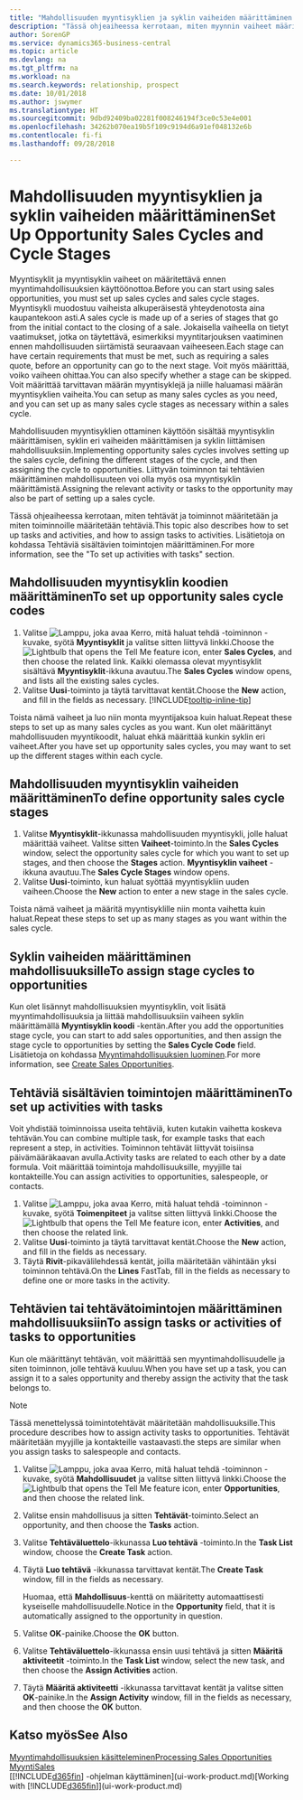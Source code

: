```yaml
---
title: "Mahdollisuuden myyntisyklien ja syklin vaiheiden määrittäminen| Microsoft Docs"
description: "Tässä ohjeaiheessa kerrotaan, miten myynnin vaiheet määritetään ensimmäisestä yhteysotosta sulkemiseen ja miten tällä tavoin luodaan myyntisykli, joka määritetään Business Central -sovelluksen mahdollisuuksille."
author: SorenGP
ms.service: dynamics365-business-central
ms.topic: article
ms.devlang: na
ms.tgt_pltfrm: na
ms.workload: na
ms.search.keywords: relationship, prospect
ms.date: 10/01/2018
ms.author: jswymer
ms.translationtype: HT
ms.sourcegitcommit: 9dbd92409ba02281f008246194f3ce0c53e4e001
ms.openlocfilehash: 34262b070ea19b5f109c9194d6a91ef048132e6b
ms.contentlocale: fi-fi
ms.lasthandoff: 09/28/2018

---
```

# <a name="set-up-opportunity-sales-cycles-and-cycle-stages"></a><span data-ttu-id="bd2d4-103">Mahdollisuuden myyntisyklien ja syklin vaiheiden määrittäminen</span><span class="sxs-lookup"><span data-stu-id="bd2d4-103">Set Up Opportunity Sales Cycles and Cycle Stages</span></span>
<span data-ttu-id="bd2d4-104">Myyntisyklit ja myyntisyklin vaiheet on määritettävä ennen myyntimahdollisuuksien käyttöönottoa.</span><span class="sxs-lookup"><span data-stu-id="bd2d4-104">Before you can start using sales opportunities, you must set up sales cycles and sales cycle stages.</span></span> <span data-ttu-id="bd2d4-105">Myyntisykli muodostuu vaiheista alkuperäisestä yhteydenotosta aina kaupantekoon asti.</span><span class="sxs-lookup"><span data-stu-id="bd2d4-105">A sales cycle is made up of a series of stages that go from the initial contact to the closing of a sale.</span></span> <span data-ttu-id="bd2d4-106">Jokaisella vaiheella on tietyt vaatimukset, jotka on täytettävä, esimerkiksi myyntitarjouksen vaatiminen ennen mahdollisuuden siirtämistä seuraavaan vaiheeseen.</span><span class="sxs-lookup"><span data-stu-id="bd2d4-106">Each stage can have certain requirements that must be met, such as requiring a sales quote, before an opportunity can go to the next stage.</span></span> <span data-ttu-id="bd2d4-107">Voit myös määrittää, voiko vaiheen ohittaa.</span><span class="sxs-lookup"><span data-stu-id="bd2d4-107">You can also specify whether a stage can be skipped.</span></span> <span data-ttu-id="bd2d4-108">Voit määrittää tarvittavan määrän myyntisyklejä ja niille haluamasi määrän myyntisyklien vaiheita.</span><span class="sxs-lookup"><span data-stu-id="bd2d4-108">You can setup as many sales cycles as you need, and you can set up as many sales cycle stages as necessary within a sales cycle.</span></span>

<span data-ttu-id="bd2d4-109">Mahdollisuuden myyntisyklien ottaminen käyttöön sisältää myyntisyklin määrittämisen, syklin eri vaiheiden määrittämisen ja syklin liittämisen mahdollisuuksiin.</span><span class="sxs-lookup"><span data-stu-id="bd2d4-109">Implementing opportunity sales cycles involves setting up the sales cycle, defining the different stages of the cycle, and then assigning the cycle to opportunities.</span></span> <span data-ttu-id="bd2d4-110">Liittyvän toiminnon tai tehtävien määrittäminen mahdollisuuteen voi olla myös osa myyntisyklin määrittämistä.</span><span class="sxs-lookup"><span data-stu-id="bd2d4-110">Assigning the relevant activity or tasks to the opportunity may also be part of setting up a sales cycle.</span></span>

<span data-ttu-id="bd2d4-111">Tässä ohjeaiheessa kerrotaan, miten tehtävät ja toiminnot määritetään ja miten toiminnoille määritetään tehtäviä.</span><span class="sxs-lookup"><span data-stu-id="bd2d4-111">This topic also describes how to set up tasks and activities, and how to assign tasks to activities.</span></span> <span data-ttu-id="bd2d4-112">Lisätietoja on kohdassa Tehtäviä sisältävien toimintojen määrittäminen.</span><span class="sxs-lookup"><span data-stu-id="bd2d4-112">For more information, see the "To set up activities with tasks" section.</span></span>

## <a name="to-set-up-opportunity-sales-cycle-codes"></a><span data-ttu-id="bd2d4-113">Mahdollisuuden myyntisyklin koodien määrittäminen</span><span class="sxs-lookup"><span data-stu-id="bd2d4-113">To set up opportunity sales cycle codes</span></span>
1. <span data-ttu-id="bd2d4-114">Valitse ![Lamppu, joka avaa Kerro, mitä haluat tehdä -toiminnon](media/ui-search/search_small.png "Kerro, mitä haluat tehdä") -kuvake, syötä **Myyntisyklit** ja valitse sitten liittyvä linkki.</span><span class="sxs-lookup"><span data-stu-id="bd2d4-114">Choose the ![Lightbulb that opens the Tell Me feature](media/ui-search/search_small.png "Tell me what you want to do") icon, enter **Sales Cycles**, and then choose the related link.</span></span> <span data-ttu-id="bd2d4-115">Kaikki olemassa olevat myyntisyklit sisältävä **Myyntisyklit**-ikkuna avautuu.</span><span class="sxs-lookup"><span data-stu-id="bd2d4-115">The **Sales Cycles** window opens, and lists all the existing sales cycles.</span></span>
2. <span data-ttu-id="bd2d4-116">Valitse **Uusi**-toiminto ja täytä tarvittavat kentät.</span><span class="sxs-lookup"><span data-stu-id="bd2d4-116">Choose the **New** action, and fill in the fields as necessary.</span></span> [!INCLUDE[tooltip-inline-tip](includes/tooltip-inline-tip_md.md)]

<span data-ttu-id="bd2d4-117">Toista nämä vaiheet ja luo niin monta myyntijaksoa kuin haluat.</span><span class="sxs-lookup"><span data-stu-id="bd2d4-117">Repeat these steps to set up as many sales cycles as you want.</span></span> <span data-ttu-id="bd2d4-118">Kun olet määrittänyt mahdollisuuden myyntikoodit, haluat ehkä määrittää kunkin syklin eri vaiheet.</span><span class="sxs-lookup"><span data-stu-id="bd2d4-118">After you have set up opportunity sales cycles, you may want to set up the different stages within each cycle.</span></span>

## <a name="to-define-opportunity-sales-cycle-stages"></a><span data-ttu-id="bd2d4-119">Mahdollisuuden myyntisyklin vaiheiden määrittäminen</span><span class="sxs-lookup"><span data-stu-id="bd2d4-119">To define opportunity sales cycle stages</span></span>
1. <span data-ttu-id="bd2d4-120">Valitse **Myyntisyklit**-ikkunassa mahdollisuuden myyntisykli, jolle haluat määrittää vaiheet. Valitse sitten **Vaiheet**-toiminto.</span><span class="sxs-lookup"><span data-stu-id="bd2d4-120">In the **Sales Cycles** window, select the opportunity sales cycle for which you want to set up stages, and then choose the **Stages** action.</span></span> <span data-ttu-id="bd2d4-121">**Myyntisyklin vaiheet** -ikkuna avautuu.</span><span class="sxs-lookup"><span data-stu-id="bd2d4-121">The **Sales Cycle Stages** window opens.</span></span>
2. <span data-ttu-id="bd2d4-122">Valitse **Uusi**-toiminto, kun haluat syöttää myyntisykliin uuden vaiheen.</span><span class="sxs-lookup"><span data-stu-id="bd2d4-122">Choose the **New** action to enter a new stage in the sales cycle.</span></span>

<span data-ttu-id="bd2d4-123">Toista nämä vaiheet ja määritä myyntisyklille niin monta vaihetta kuin haluat.</span><span class="sxs-lookup"><span data-stu-id="bd2d4-123">Repeat these steps to set up as many stages as you want within the sales cycle.</span></span>

## <a name="to-assign-stage-cycles-to-opportunities"></a><span data-ttu-id="bd2d4-124">Syklin vaiheiden määrittäminen mahdollisuuksille</span><span class="sxs-lookup"><span data-stu-id="bd2d4-124">To assign stage cycles to opportunities</span></span>
<span data-ttu-id="bd2d4-125">Kun olet lisännyt mahdollisuuksien myyntisyklin, voit lisätä myyntimahdollisuuksia ja liittää mahdollisuuksiin vaiheen syklin määrittämällä **Myyntisyklin koodi** -kentän.</span><span class="sxs-lookup"><span data-stu-id="bd2d4-125">After you add the opportunities stage cycle, you can start to add sales opportunities, and then assign the stage cycle to opportunities by setting the **Sales Cycle Code** field.</span></span> <span data-ttu-id="bd2d4-126">Lisätietoja on kohdassa [Myyntimahdollisuuksien luominen](marketing-how-create-opportunities.md).</span><span class="sxs-lookup"><span data-stu-id="bd2d4-126">For more information, see [Create Sales Opportunities](marketing-how-create-opportunities.md).</span></span>

## <a name="to-set-up-activities-with-tasks"></a><span data-ttu-id="bd2d4-127">Tehtäviä sisältävien toimintojen määrittäminen</span><span class="sxs-lookup"><span data-stu-id="bd2d4-127">To set up activities with tasks</span></span>
<span data-ttu-id="bd2d4-128">Voit yhdistää toiminnoissa useita tehtäviä, kuten kutakin vaihetta koskeva tehtävän.</span><span class="sxs-lookup"><span data-stu-id="bd2d4-128">You can combine multiple task, for example tasks that each represent a step, in activities.</span></span> <span data-ttu-id="bd2d4-129">Toiminnon tehtävät liittyvät toisiinsa päivämääräkaavan avulla.</span><span class="sxs-lookup"><span data-stu-id="bd2d4-129">Activity tasks are related to each other by a date formula.</span></span> <span data-ttu-id="bd2d4-130">Voit määrittää toimintoja mahdollisuuksille, myyjille tai kontakteille.</span><span class="sxs-lookup"><span data-stu-id="bd2d4-130">You can assign activities to opportunities, salespeople, or contacts.</span></span>

1. <span data-ttu-id="bd2d4-131">Valitse ![Lamppu, joka avaa Kerro, mitä haluat tehdä -toiminnon](media/ui-search/search_small.png "Kerro, mitä haluat tehdä") -kuvake, syötä **Toimenpiteet** ja valitse sitten liittyvä linkki.</span><span class="sxs-lookup"><span data-stu-id="bd2d4-131">Choose the ![Lightbulb that opens the Tell Me feature](media/ui-search/search_small.png "Tell me what you want to do") icon, enter **Activities**, and then choose the related link.</span></span>
2. <span data-ttu-id="bd2d4-132">Valitse **Uusi**-toiminto ja täytä tarvittavat kentät.</span><span class="sxs-lookup"><span data-stu-id="bd2d4-132">Choose the **New** action, and fill in the fields as necessary.</span></span>
3. <span data-ttu-id="bd2d4-133">Täytä **Rivit**-pikavälilehdessä kentät, joilla määritetään vähintään yksi toiminnon tehtävä.</span><span class="sxs-lookup"><span data-stu-id="bd2d4-133">On the **Lines** FastTab, fill in the fields as necessary to define one or more tasks in the activity.</span></span>

## <a name="to-assign-tasks-or-activities-of-tasks-to-opportunities"></a><span data-ttu-id="bd2d4-134">Tehtävien tai tehtävätoimintojen määrittäminen mahdollisuuksiin</span><span class="sxs-lookup"><span data-stu-id="bd2d4-134">To assign tasks or activities of tasks to opportunities</span></span>
<span data-ttu-id="bd2d4-135">Kun ole määrittänyt tehtävän, voit määrittää sen myyntimahdollisuudelle ja siten toiminnon, jolle tehtävä kuuluu.</span><span class="sxs-lookup"><span data-stu-id="bd2d4-135">When you have set up a task, you can assign it to a sales opportunity and thereby assign the activity that the task belongs to.</span></span>

> [!NOTE]  
>   <span data-ttu-id="bd2d4-136">Tässä menettelyssä toimintotehtävät määritetään mahdollisuuksille.</span><span class="sxs-lookup"><span data-stu-id="bd2d4-136">This procedure describes how to assign activity tasks to opportunities.</span></span> <span data-ttu-id="bd2d4-137">Tehtävät määritetään myyjille ja kontakteille vastaavasti.</span><span class="sxs-lookup"><span data-stu-id="bd2d4-137">the steps are similar when you assign tasks to salespeople and contacts.</span></span>

1. <span data-ttu-id="bd2d4-138">Valitse ![Lamppu, joka avaa Kerro, mitä haluat tehdä -toiminnon](media/ui-search/search_small.png "Kerro, mitä haluat tehdä") -kuvake, syötä **Mahdollisuudet** ja valitse sitten liittyvä linkki.</span><span class="sxs-lookup"><span data-stu-id="bd2d4-138">Choose the ![Lightbulb that opens the Tell Me feature](media/ui-search/search_small.png "Tell me what you want to do") icon, enter **Opportunities**, and then choose the related link.</span></span>
2. <span data-ttu-id="bd2d4-139">Valitse ensin mahdollisuus ja sitten **Tehtävät**-toiminto.</span><span class="sxs-lookup"><span data-stu-id="bd2d4-139">Select an opportunity, and then choose the **Tasks** action.</span></span>
3. <span data-ttu-id="bd2d4-140">Valitse **Tehtäväluettelo**-ikkunassa **Luo tehtävä** -toiminto.</span><span class="sxs-lookup"><span data-stu-id="bd2d4-140">In the **Task List** window, choose the **Create Task** action.</span></span>
4.  <span data-ttu-id="bd2d4-141">Täytä **Luo tehtävä** -ikkunassa tarvittavat kentät.</span><span class="sxs-lookup"><span data-stu-id="bd2d4-141">The **Create Task** window, fill in the fields as necessary.</span></span>

    <span data-ttu-id="bd2d4-142">Huomaa, että **Mahdollisuus**-kenttä on määritetty automaattisesti kyseiselle mahdollisuudelle.</span><span class="sxs-lookup"><span data-stu-id="bd2d4-142">Notice in the **Opportunity** field, that it is automatically assigned to the opportunity in question.</span></span>
5. <span data-ttu-id="bd2d4-143">Valitse **OK**-painike.</span><span class="sxs-lookup"><span data-stu-id="bd2d4-143">Choose the **OK** button.</span></span>
6. <span data-ttu-id="bd2d4-144">Valitse **Tehtäväluettelo**-ikkunassa ensin uusi tehtävä ja sitten **Määritä aktiviteetit** -toiminto.</span><span class="sxs-lookup"><span data-stu-id="bd2d4-144">In the **Task List** window, select the new task, and then choose the **Assign Activities** action.</span></span>
7. <span data-ttu-id="bd2d4-145">Täytä **Määritä aktiviteetti** -ikkunassa tarvittavat kentät ja valitse sitten **OK**-painike.</span><span class="sxs-lookup"><span data-stu-id="bd2d4-145">In the **Assign Activity** window, fill in the fields as necessary, and then choose the **OK** button.</span></span>

## <a name="see-also"></a><span data-ttu-id="bd2d4-146">Katso myös</span><span class="sxs-lookup"><span data-stu-id="bd2d4-146">See Also</span></span>
[<span data-ttu-id="bd2d4-147">Myyntimahdollisuuksien käsitteleminen</span><span class="sxs-lookup"><span data-stu-id="bd2d4-147">Processing Sales Opportunities</span></span>](marketing-processing-sales-opportunities.md)  
[<span data-ttu-id="bd2d4-148">Myynti</span><span class="sxs-lookup"><span data-stu-id="bd2d4-148">Sales</span></span>](sales-manage-sales.md)  
<span data-ttu-id="bd2d4-149">[[!INCLUDE[d365fin](includes/d365fin_md.md)] -ohjelman käyttäminen](ui-work-product.md)</span><span class="sxs-lookup"><span data-stu-id="bd2d4-149">[Working with [!INCLUDE[d365fin](includes/d365fin_md.md)]](ui-work-product.md)</span></span>

